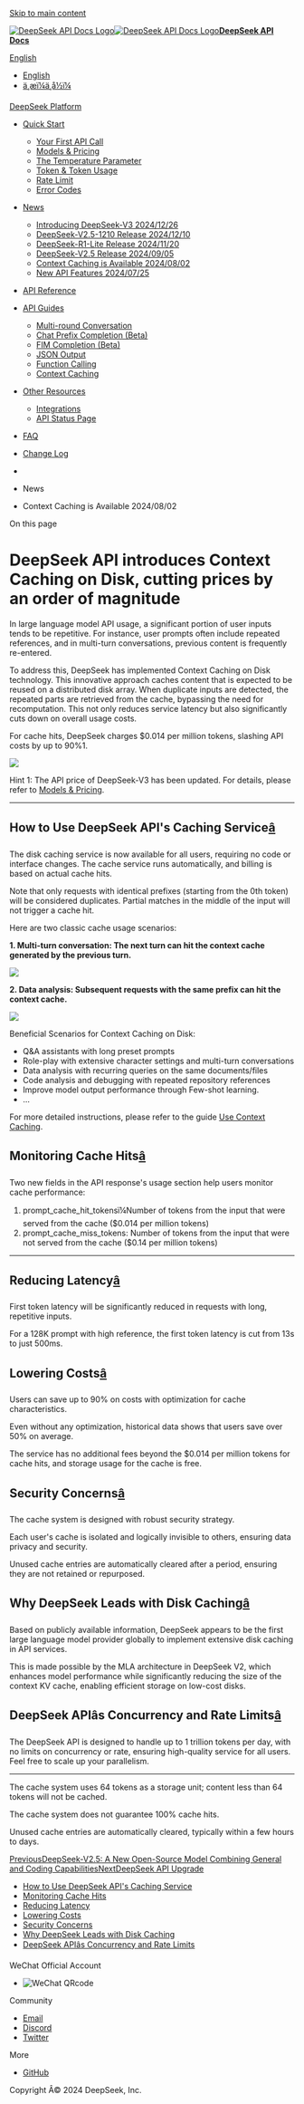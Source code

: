 [Skip to main content](https://api-docs.deepseek.com/news/news0802#__docusaurus_skipToContent_fallback)

[![DeepSeek API Docs Logo](https://cdn.deepseek.com/platform/favicon.png)![DeepSeek API Docs Logo](https://cdn.deepseek.com/platform/favicon.png)**DeepSeek API Docs**](https://api-docs.deepseek.com/)

[ English](https://api-docs.deepseek.com/news/news0802)

  * [English](https://api-docs.deepseek.com/news/news0802)
  * [ä¸­æï¼ä¸­å½ï¼](https://api-docs.deepseek.com/zh-cn/news/news0802)



[DeepSeek Platform](https://platform.deepseek.com/)

  * [Quick Start](https://api-docs.deepseek.com/)

    * [Your First API Call](https://api-docs.deepseek.com/)
    * [Models & Pricing](https://api-docs.deepseek.com/quick_start/pricing)
    * [The Temperature Parameter](https://api-docs.deepseek.com/quick_start/parameter_settings)
    * [Token & Token Usage](https://api-docs.deepseek.com/quick_start/token_usage)
    * [Rate Limit](https://api-docs.deepseek.com/quick_start/rate_limit)
    * [Error Codes](https://api-docs.deepseek.com/quick_start/error_codes)
  * [News](https://api-docs.deepseek.com/news/news1226)

    * [Introducing DeepSeek-V3 2024/12/26](https://api-docs.deepseek.com/news/news1226)
    * [DeepSeek-V2.5-1210 Release 2024/12/10](https://api-docs.deepseek.com/news/news1210)
    * [DeepSeek-R1-Lite Release 2024/11/20](https://api-docs.deepseek.com/news/news1120)
    * [DeepSeek-V2.5 Release 2024/09/05](https://api-docs.deepseek.com/news/news0905)
    * [Context Caching is Available 2024/08/02](https://api-docs.deepseek.com/news/news0802)
    * [New API Features 2024/07/25](https://api-docs.deepseek.com/news/news0725)
  * [API Reference](https://api-docs.deepseek.com/api/deepseek-api)

  * [API Guides](https://api-docs.deepseek.com/guides/multi_round_chat)

    * [Multi-round Conversation](https://api-docs.deepseek.com/guides/multi_round_chat)
    * [Chat Prefix Completion (Beta)](https://api-docs.deepseek.com/guides/chat_prefix_completion)
    * [FIM Completion (Beta)](https://api-docs.deepseek.com/guides/fim_completion)
    * [JSON Output](https://api-docs.deepseek.com/guides/json_mode)
    * [Function Calling](https://api-docs.deepseek.com/guides/function_calling)
    * [Context Caching](https://api-docs.deepseek.com/guides/kv_cache)
  * [Other Resources](https://github.com/deepseek-ai/awesome-deepseek-integration/tree/main)

    * [Integrations](https://github.com/deepseek-ai/awesome-deepseek-integration/tree/main)
    * [API Status Page](https://status.deepseek.com/)
  * [FAQ](https://api-docs.deepseek.com/faq)
  * [Change Log](https://api-docs.deepseek.com/updates)



  * [](https://api-docs.deepseek.com/)
  * News
  * Context Caching is Available 2024/08/02



On this page

# DeepSeek API introduces Context Caching on Disk, cutting prices by an order of magnitude

In large language model API usage, a significant portion of user inputs tends to be repetitive. For instance, user prompts often include repeated references, and in multi-turn conversations, previous content is frequently re-entered.

To address this, DeepSeek has implemented Context Caching on Disk technology. This innovative approach caches content that is expected to be reused on a distributed disk array. When duplicate inputs are detected, the repeated parts are retrieved from the cache, bypassing the need for recomputation. This not only reduces service latency but also significantly cuts down on overall usage costs.

For cache hits, DeepSeek charges $0.014 per million tokens, slashing API costs by up to 90%1.

![](https://dp-cdn-deepseek.obs.cn-east-3.myhuaweicloud.com/api-docs/kv_cache_price_en.JPEG)

Hint 1: The API price of DeepSeek-V3 has been updated. For details, please refer to [Models & Pricing](https://api-docs.deepseek.com/quick_start/pricing).

* * *

## How to Use DeepSeek API's Caching Service[â](https://api-docs.deepseek.com/news/news0802#how-to-use-deepseek-apis-caching-service "Direct link to How to Use DeepSeek API's Caching Service")

The disk caching service is now available for all users, requiring no code or interface changes. The cache service runs automatically, and billing is based on actual cache hits.

Note that only requests with identical prefixes (starting from the 0th token) will be considered duplicates. Partial matches in the middle of the input will not trigger a cache hit.

Here are two classic cache usage scenarios:

**1\. Multi-turn conversation: The next turn can hit the context cache generated by the previous turn.**

![](https://dp-cdn-deepseek.obs.cn-east-3.myhuaweicloud.com/api-docs/kv_cache_example_1_en.JPEG)

**2\. Data analysis: Subsequent requests with the same prefix can hit the context cache.**

![](https://dp-cdn-deepseek.obs.cn-east-3.myhuaweicloud.com/api-docs/kv_cache_example_2_en.JPEG)

Beneficial Scenarios for Context Caching on Disk:

  * Q&A assistants with long preset prompts
  * Role-play with extensive character settings and multi-turn conversations
  * Data analysis with recurring queries on the same documents/files
  * Code analysis and debugging with repeated repository references
  * Improve model output performance through Few-shot learning.
  * ...



For more detailed instructions, please refer to the guide [Use Context Caching](https://api-docs.deepseek.com/guides/kv_cache).

## Monitoring Cache Hits[â](https://api-docs.deepseek.com/news/news0802#monitoring-cache-hits "Direct link to Monitoring Cache Hits")

Two new fields in the API response's usage section help users monitor cache performance:

  1. prompt_cache_hit_tokensï¼Number of tokens from the input that were served from the cache ($0.014 per million tokens)
  2. prompt_cache_miss_tokens: Number of tokens from the input that were not served from the cache ($0.14 per million tokens)



* * *

## Reducing Latency[â](https://api-docs.deepseek.com/news/news0802#reducing-latency "Direct link to Reducing Latency")

First token latency will be significantly reduced in requests with long, repetitive inputs.

For a 128K prompt with high reference, the first token latency is cut from 13s to just 500ms.

## Lowering Costs[â](https://api-docs.deepseek.com/news/news0802#lowering-costs "Direct link to Lowering Costs")

Users can save up to 90% on costs with optimization for cache characteristics.

Even without any optimization, historical data shows that users save over 50% on average.

The service has no additional fees beyond the $0.014 per million tokens for cache hits, and storage usage for the cache is free.

## Security Concerns[â](https://api-docs.deepseek.com/news/news0802#security-concerns "Direct link to Security Concerns")

The cache system is designed with robust security strategy.

Each user's cache is isolated and logically invisible to others, ensuring data privacy and security.

Unused cache entries are automatically cleared after a period, ensuring they are not retained or repurposed.

## Why DeepSeek Leads with Disk Caching[â](https://api-docs.deepseek.com/news/news0802#why-deepseek-leads-with-disk-caching "Direct link to Why DeepSeek Leads with Disk Caching")

Based on publicly available information, DeepSeek appears to be the first large language model provider globally to implement extensive disk caching in API services.

This is made possible by the MLA architecture in DeepSeek V2, which enhances model performance while significantly reducing the size of the context KV cache, enabling efficient storage on low-cost disks.

## DeepSeek APIâs Concurrency and Rate Limits[â](https://api-docs.deepseek.com/news/news0802#deepseek-apis-concurrency-and-rate-limits "Direct link to DeepSeek APIâs Concurrency and Rate Limits")

The DeepSeek API is designed to handle up to 1 trillion tokens per day, with no limits on concurrency or rate, ensuring high-quality service for all users. Feel free to scale up your parallelism.

* * *

The cache system uses 64 tokens as a storage unit; content less than 64 tokens will not be cached.

The cache system does not guarantee 100% cache hits.

Unused cache entries are automatically cleared, typically within a few hours to days.

[PreviousDeepSeek-V2.5: A New Open-Source Model Combining General and Coding Capabilities](https://api-docs.deepseek.com/news/news0905)[NextDeepSeek API Upgrade](https://api-docs.deepseek.com/news/news0725)

  * [How to Use DeepSeek API's Caching Service](https://api-docs.deepseek.com/news/news0802#how-to-use-deepseek-apis-caching-service)
  * [Monitoring Cache Hits](https://api-docs.deepseek.com/news/news0802#monitoring-cache-hits)
  * [Reducing Latency](https://api-docs.deepseek.com/news/news0802#reducing-latency)
  * [Lowering Costs](https://api-docs.deepseek.com/news/news0802#lowering-costs)
  * [Security Concerns](https://api-docs.deepseek.com/news/news0802#security-concerns)
  * [Why DeepSeek Leads with Disk Caching](https://api-docs.deepseek.com/news/news0802#why-deepseek-leads-with-disk-caching)
  * [DeepSeek APIâs Concurrency and Rate Limits](https://api-docs.deepseek.com/news/news0802#deepseek-apis-concurrency-and-rate-limits)



WeChat Official Account

  * ![WeChat QRcode](https://cdn.deepseek.com/official_account.jpg)



Community

  * [Email](mailto:api-service@deepseek.com)
  * [Discord](https://discord.gg/Tc7c45Zzu5)
  * [Twitter](https://twitter.com/deepseek_ai)



More

  * [GitHub](https://github.com/deepseek-ai)



Copyright Â© 2024 DeepSeek, Inc.
